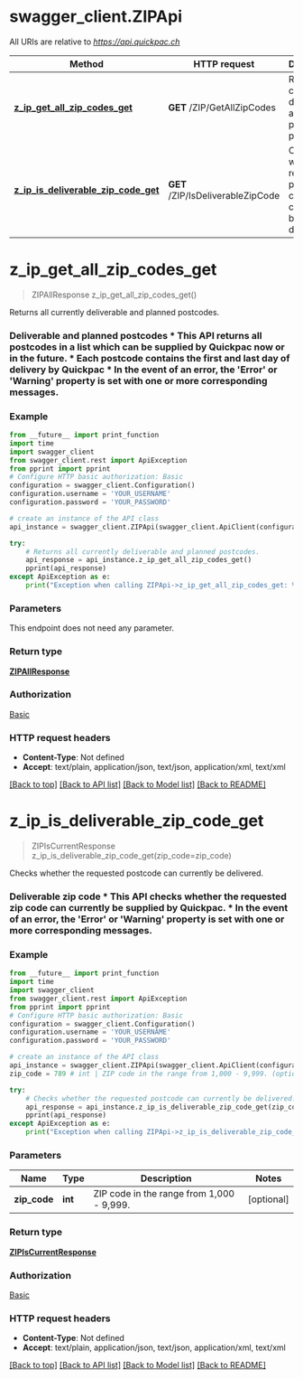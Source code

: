 # swagger_client.ZIPApi

All URIs are relative to *https://api.quickpac.ch*

Method | HTTP request | Description
------------- | ------------- | -------------
[**z_ip_get_all_zip_codes_get**](ZIPApi.md#z_ip_get_all_zip_codes_get) | **GET** /ZIP/GetAllZipCodes | Returns all currently deliverable and planned postcodes.
[**z_ip_is_deliverable_zip_code_get**](ZIPApi.md#z_ip_is_deliverable_zip_code_get) | **GET** /ZIP/IsDeliverableZipCode | Checks whether the requested postcode can currently be delivered.

# **z_ip_get_all_zip_codes_get**
> ZIPAllResponse z_ip_get_all_zip_codes_get()

Returns all currently deliverable and planned postcodes.

### Deliverable and planned postcodes   * This API returns all postcodes in a list which can be supplied by Quickpac now or in the future.   * Each postcode contains the first and last day of delivery by Quickpac   * In the event of an error, the 'Error' or 'Warning' property is set with one or more corresponding messages. 

### Example
```python
from __future__ import print_function
import time
import swagger_client
from swagger_client.rest import ApiException
from pprint import pprint
# Configure HTTP basic authorization: Basic
configuration = swagger_client.Configuration()
configuration.username = 'YOUR_USERNAME'
configuration.password = 'YOUR_PASSWORD'

# create an instance of the API class
api_instance = swagger_client.ZIPApi(swagger_client.ApiClient(configuration))

try:
    # Returns all currently deliverable and planned postcodes.
    api_response = api_instance.z_ip_get_all_zip_codes_get()
    pprint(api_response)
except ApiException as e:
    print("Exception when calling ZIPApi->z_ip_get_all_zip_codes_get: %s\n" % e)
```

### Parameters
This endpoint does not need any parameter.

### Return type

[**ZIPAllResponse**](ZIPAllResponse.md)

### Authorization

[Basic](../README.md#Basic)

### HTTP request headers

 - **Content-Type**: Not defined
 - **Accept**: text/plain, application/json, text/json, application/xml, text/xml

[[Back to top]](#) [[Back to API list]](../README.md#documentation-for-api-endpoints) [[Back to Model list]](../README.md#documentation-for-models) [[Back to README]](../README.md)

# **z_ip_is_deliverable_zip_code_get**
> ZIPIsCurrentResponse z_ip_is_deliverable_zip_code_get(zip_code=zip_code)

Checks whether the requested postcode can currently be delivered.

### Deliverable zip code   * This API checks whether the requested zip code can currently be supplied by Quickpac.   * In the event of an error, the 'Error' or 'Warning' property is set with one or more corresponding messages. 

### Example
```python
from __future__ import print_function
import time
import swagger_client
from swagger_client.rest import ApiException
from pprint import pprint
# Configure HTTP basic authorization: Basic
configuration = swagger_client.Configuration()
configuration.username = 'YOUR_USERNAME'
configuration.password = 'YOUR_PASSWORD'

# create an instance of the API class
api_instance = swagger_client.ZIPApi(swagger_client.ApiClient(configuration))
zip_code = 789 # int | ZIP code in the range from 1,000 - 9,999. (optional)

try:
    # Checks whether the requested postcode can currently be delivered.
    api_response = api_instance.z_ip_is_deliverable_zip_code_get(zip_code=zip_code)
    pprint(api_response)
except ApiException as e:
    print("Exception when calling ZIPApi->z_ip_is_deliverable_zip_code_get: %s\n" % e)
```

### Parameters

Name | Type | Description  | Notes
------------- | ------------- | ------------- | -------------
 **zip_code** | **int**| ZIP code in the range from 1,000 - 9,999. | [optional] 

### Return type

[**ZIPIsCurrentResponse**](ZIPIsCurrentResponse.md)

### Authorization

[Basic](../README.md#Basic)

### HTTP request headers

 - **Content-Type**: Not defined
 - **Accept**: text/plain, application/json, text/json, application/xml, text/xml

[[Back to top]](#) [[Back to API list]](../README.md#documentation-for-api-endpoints) [[Back to Model list]](../README.md#documentation-for-models) [[Back to README]](../README.md)

